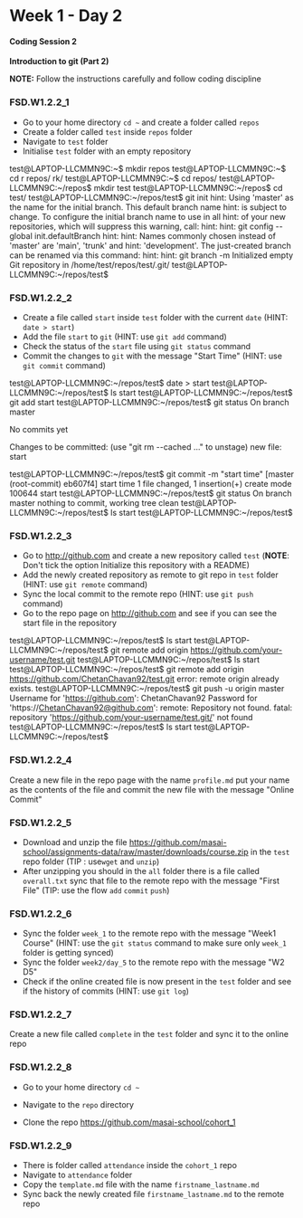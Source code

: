 # Week 1 - Day 2

#### Coding Session 2

**Introduction to git (Part 2)**

**NOTE:** Follow the instructions carefully and follow coding discipline

### FSD.W1.2.2_1

- Go to your home directory `cd ~` and create a folder called `repos`
- Create a folder called `test` inside `repos` folder
- Navigate to `test` folder
- Initialise `test` folder with an empty repository  


test@LAPTOP-LLCMMN9C:~$ mkdir repos
test@LAPTOP-LLCMMN9C:~$ cd r
repos/ rk/
test@LAPTOP-LLCMMN9C:~$ cd repos/
test@LAPTOP-LLCMMN9C:~/repos$ mkdir test
test@LAPTOP-LLCMMN9C:~/repos$ cd test/
test@LAPTOP-LLCMMN9C:~/repos/test$ git init
hint: Using 'master' as the name for the initial branch. This default branch name
hint: is subject to change. To configure the initial branch name to use in all
hint: of your new repositories, which will suppress this warning, call:
hint:
hint:   git config --global init.defaultBranch <name>
hint:
hint: Names commonly chosen instead of 'master' are 'main', 'trunk' and
hint: 'development'. The just-created branch can be renamed via this command:
hint:
hint:   git branch -m <name>
Initialized empty Git repository in /home/test/repos/test/.git/
test@LAPTOP-LLCMMN9C:~/repos/test$



### FSD.W1.2.2_2

- Create a file called `start`  inside `test` folder with the current `date` (HINT:  `date > start`)
- Add the file `start` to `git` (HINT: use `git add` command)
- Check the status of the `start` file using `git status` command
- Commit the changes to `git` with the message "Start Time" (HINT: use `git commit` command)



test@LAPTOP-LLCMMN9C:~/repos/test$ date > start
test@LAPTOP-LLCMMN9C:~/repos/test$ ls
start
test@LAPTOP-LLCMMN9C:~/repos/test$ git add start
test@LAPTOP-LLCMMN9C:~/repos/test$ git status
On branch master

No commits yet

Changes to be committed:
  (use "git rm --cached <file>..." to unstage)
        new file:   start

test@LAPTOP-LLCMMN9C:~/repos/test$ git commit -m "start time"
[master (root-commit) eb607f4] start time
 1 file changed, 1 insertion(+)
 create mode 100644 start
test@LAPTOP-LLCMMN9C:~/repos/test$ git status
On branch master
nothing to commit, working tree clean
test@LAPTOP-LLCMMN9C:~/repos/test$ ls
start
test@LAPTOP-LLCMMN9C:~/repos/test$




### FSD.W1.2.2_3

- Go to http://github.com and create a new repository called `test` (**NOTE**: Don't tick the option Initialize this repository with a README)
- Add the newly created repository as remote to git repo in `test` folder (HINT: use `git remote` command)
- Sync the local commit to the remote repo (HINT: use `git push` command)
- Go to the repo page on http://github.com and see if you can see the start file in the repository


test@LAPTOP-LLCMMN9C:~/repos/test$ ls
start
test@LAPTOP-LLCMMN9C:~/repos/test$ git remote add origin https://github.com/your-username/test.git
test@LAPTOP-LLCMMN9C:~/repos/test$ ls
start
test@LAPTOP-LLCMMN9C:~/repos/test$ git remote add origin https://github.com/ChetanChavan92/test.git
error: remote origin already exists.
test@LAPTOP-LLCMMN9C:~/repos/test$ git push -u origin master
Username for 'https://github.com': ChetanChavan92
Password for 'https://ChetanChavan92@github.com':
remote: Repository not found.
fatal: repository 'https://github.com/your-username/test.git/' not found
test@LAPTOP-LLCMMN9C:~/repos/test$ ls
start
test@LAPTOP-LLCMMN9C:~/repos/test$



### FSD.W1.2.2_4

Create a new file in the repo page with the name `profile.md` put your name as the contents of the file and commit the new file with the message "Online Commit"







### FSD.W1.2.2_5

- Download and unzip the file https://github.com/masai-school/assignments-data/raw/master/downloads/course.zip in the `test` repo folder (TIP : use`wget` and `unzip`)
- After unzipping you should in the `all` folder there is a file called `overall.txt` sync that file to the remote repo with the message "First File" (TIP: use the flow `add` `commit` `push`)

### FSD.W1.2.2_6

- Sync the folder `week_1` to the remote repo with the message "Week1 Course" (HINT: use the `git status` command to make sure only `week_1` folder is getting synced)
- Sync the folder `week2/day_5` to the remote repo with the message "W2 D5"
- Check if the online created file is now present in the `test` folder and see if the history of commits (HINT: use `git log`)

### FSD.W1.2.2_7

Create a new file called `complete` in the `test` folder and sync it to the online repo 

### FSD.W1.2.2_8

- Go to your home directory `cd ~`

- Navigate to the `repo` directory

- Clone the repo <https://github.com/masai-school/cohort_1> 

### FSD.W1.2.2_9

- There is folder called `attendance` inside the `cohort_1` repo
- Navigate to `attendance` folder
- Copy the `template.md` file with the name `firstname_lastname.md`
- Sync back the newly created file `firstname_lastname.md` to the remote repo
